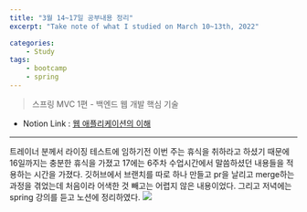 ```yaml
---
title: "3월 14~17일 공부내용 정리"
excerpt: "Take note of what I studied on March 10~13th, 2022"

categories:    
    - Study
tags:
    - bootcamp
    - spring
---
```

> 스프링 MVC 1편 - 백엔드 웹 개발 핵심 기술
* Notion Link : [웹 애플리케이션의 이해](https://funny-gourd-490.notion.site/aca38bf413e940e18300a2314f9ad330)
  
---
트레이너 분께서 라이징 테스트에 임하기전 이번 주는 휴식을 취하라고 하셨기 때문에
16일까지는 충분한 휴식을 가졌고 17에는 6주차 수업시간에서 말씀하셨던 내용들을 적용하는 시간을 가졌다. 
깃허브에서 브랜치를 따로 하나 만들고 pr을 날리고 merge하는 과정을 겪었는데 처음이라 어색한 것 빼고는 어렵지 않은 내용이었다. 
그리고 저녁에는 spring 강의를 듣고 노션에 정리하였다. 
![](https://user-images.githubusercontent.com/77392219/158811274-df7c2b32-b71d-4cda-bebf-63853fccc299.png)
